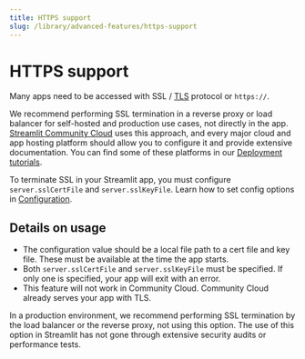 ```yaml
---
title: HTTPS support
slug: /library/advanced-features/https-support
---
```


# HTTPS support

Many apps need to be accessed with SSL / [TLS](https://en.wikipedia.org/wiki/Transport_Layer_Security) protocol or `https://`.

We recommend performing SSL termination in a reverse proxy or load balancer for self-hosted and production use cases, not directly in the app. [Streamlit Community Cloud](/streamlit-community-cloud) uses this approach, and every major cloud and app hosting platform should allow you to configure it and provide extensive documentation. You can find some of these platforms in our [Deployment tutorials](/knowledge-base/tutorials/deploy).

To terminate SSL in your Streamlit app, you must configure `server.sslCertFile` and `server.sslKeyFile`. Learn how to set config options in [Configuration](/library/advanced-features/configuration).

## Details on usage

- The configuration value should be a local file path to a cert file and key file. These must be available at the time the app starts.
- Both `server.sslCertFile` and `server.sslKeyFile` must be specified. If only one is specified, your app will exit with an error.
- This feature will not work in Community Cloud. Community Cloud already serves your app with TLS.

<Warning>

In a production environment, we recommend performing SSL termination by the load balancer or the reverse proxy, not using this option. The use of this option in Streamlit has not gone through extensive security audits or performance tests.

</Warning>
